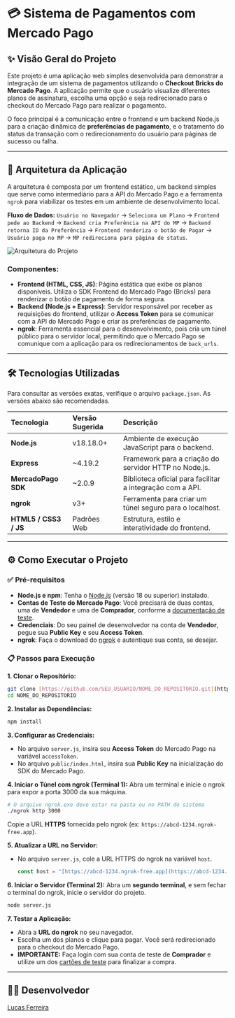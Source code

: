 # 💳 Sistema de Pagamentos com Mercado Pago

## ✨ Visão Geral do Projeto

Este projeto é uma aplicação web simples desenvolvida para demonstrar a integração de um sistema de pagamentos utilizando o **Checkout Bricks do Mercado Pago**. A aplicação permite que o usuário visualize diferentes planos de assinatura, escolha uma opção e seja redirecionado para o checkout do Mercado Pago para realizar o pagamento.

O foco principal é a comunicação entre o frontend e um backend Node.js para a criação dinâmica de **preferências de pagamento**, e o tratamento do status da transação com o redirecionamento do usuário para páginas de sucesso ou falha.

---

## 🚀 Arquitetura da Aplicação

A arquitetura é composta por um frontend estático, um backend simples que serve como intermediário para a API do Mercado Pago e a ferramenta `ngrok` para viabilizar os testes em um ambiente de desenvolvimento local.

**Fluxo de Dados:**
`Usuário no Navegador` → `Seleciona um Plano` → `Frontend pede ao Backend` → `Backend cria Preferência na API do MP` → `Backend retorna ID da Preferência` → `Frontend renderiza o botão de Pagar` → `Usuário paga no MP` → `MP redireciona para página de status`.

![Arquitetura do Projeto](https://i.imgur.com/eBvOaGu.png)

### Componentes:

* **Frontend (HTML, CSS, JS)**: Página estática que exibe os planos disponíveis. Utiliza o SDK Frontend do Mercado Pago (Bricks) para renderizar o botão de pagamento de forma segura.
* **Backend (Node.js + Express)**: Servidor responsável por receber as requisições do frontend, utilizar o **Access Token** para se comunicar com a API do Mercado Pago e criar as preferências de pagamento.
* **ngrok**: Ferramenta essencial para o desenvolvimento, pois cria um túnel público para o servidor local, permitindo que o Mercado Pago se comunique com a aplicação para os redirecionamentos de `back_urls`.

---

## 🛠️ Tecnologias Utilizadas

Para consultar as versões exatas, verifique o arquivo `package.json`. As versões abaixo são recomendadas.

| Tecnologia | Versão Sugerida | Descrição |
| :--- | :--- | :--- |
| **Node.js** | v18.18.0+ | Ambiente de execução JavaScript para o backend. |
| **Express** | ~4.19.2 | Framework para a criação do servidor HTTP no Node.js. |
| **MercadoPago SDK** | ~2.0.9 | Biblioteca oficial para facilitar a integração com a API. |
| **ngrok** | v3+ | Ferramenta para criar um túnel seguro para o localhost. |
| **HTML5 / CSS3 / JS** | Padrões Web | Estrutura, estilo e interatividade do frontend. |

---

## ⚙️ Como Executar o Projeto

### ✅ Pré-requisitos

* **Node.js e npm**: Tenha o [Node.js](https://nodejs.org/) (versão 18 ou superior) instalado.
* **Contas de Teste do Mercado Pago**: Você precisará de duas contas, uma de **Vendedor** e uma de **Comprador**, conforme a [documentação de teste](https://www.mercadopago.com.br/developers/pt/docs/checkout-pro/additional-content/your-first-integration#bookmark_el_proceso_de_prueba).
* **Credenciais**: Do seu painel de desenvolvedor na conta de **Vendedor**, pegue sua **Public Key** e seu **Access Token**.
* **ngrok**: Faça o download do [ngrok](https://ngrok.com/download) e autentique sua conta, se desejar.

### 📋 Passos para Execução

**1. Clonar o Repositório:**
```bash
git clone [https://github.com/SEU_USUARIO/NOME_DO_REPOSITORIO.git](https://github.com/SEU_USUARIO/NOME_DO_REPOSITORIO.git)
cd NOME_DO_REPOSITORIO
```

**2. Instalar as Dependências:**
```bash
npm install
```

**3. Configurar as Credenciais:**
* No arquivo `server.js`, insira seu **Access Token** do Mercado Pago na variável `accessToken`.
* No arquivo `public/index.html`, insira sua **Public Key** na inicialização do SDK do Mercado Pago.

**4. Iniciar o Túnel com ngrok (Terminal 1):**
Abra um terminal e inicie o ngrok para expor a porta 3000 da sua máquina.
```bash
# O arquivo ngrok.exe deve estar na pasta ou no PATH do sistema
./ngrok http 3000
```
Copie a URL **HTTPS** fornecida pelo ngrok (ex: `https://abcd-1234.ngrok-free.app`).

**5. Atualizar a URL no Servidor:**
* No arquivo `server.js`, cole a URL HTTPS do ngrok na variável `host`.
    ```javascript
    const host = "[https://abcd-1234.ngrok-free.app](https://abcd-1234.ngrok-free.app)"; // <-- SUBSTITUA AQUI
    ```

**6. Iniciar o Servidor (Terminal 2):**
Abra um **segundo terminal**, e sem fechar o terminal do ngrok, inicie o servidor do projeto.
```bash
node server.js
```

**7. Testar a Aplicação:**
* Abra a **URL do ngrok** no seu navegador.
* Escolha um dos planos e clique para pagar. Você será redirecionado para o checkout do Mercado Pago.
* **IMPORTANTE:** Faça login com sua conta de teste de **Comprador** e utilize um dos [cartões de teste](https://www.mercadopago.com.br/developers/pt/docs/checkout-pro/additional-content/test-cards) para finalizar a compra.

---

## 👨‍💻 Desenvolvedor

[Lucas Ferreira](https://github.com/LucasCleiton)